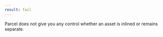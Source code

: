 ```yaml
---
result: fail
---
```


Parcel does not give you any control whether an asset is inlined or remains separate.
